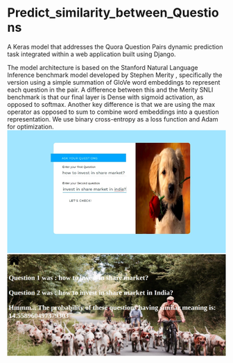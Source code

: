 # Predict_similarity_between_Questions
A Keras model that addresses the Quora Question Pairs dynamic prediction task integrated within a web application built using Django.

The model architecture is based on the Stanford Natural Language Inference benchmark model developed by Stephen Merity , specifically the version using a simple summation of GloVe word embeddings  to represent each question in the pair. A difference between this and the Merity SNLI benchmark is that our final layer is Dense with sigmoid activation, as opposed to softmax. Another key difference is that we are using the max operator as opposed to sum to combine word embeddings into a question representation. We use binary cross-entropy as a loss function and Adam for optimization.
![front page](majorproject/1.png)
![result page](majorproject/2.png)
